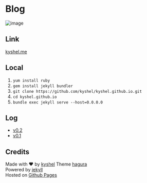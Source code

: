 # Blog

![image](https://cloud.githubusercontent.com/assets/11898075/22634421/89fa46b0-ec64-11e6-9c72-28a0467484d0.png)

## Link

[kyshel.me](http://kyshel.me)

## Local
1. `yum install ruby`
2. `gem install jekyll bundler`
3. `git clone https://github.com/kyshel/kyshel.github.io.git`
4. `cd kyshel.github.io`
5. `bundle exec jekyll serve --host=0.0.0.0`

## Log
- [v0.2](https://github.com/kyshel/kyshel.github.io/releases/tag/v0.2)
- [v0.1](https://github.com/kyshel/kyshel.github.io/releases/tag/v0.1)


## Credits
Made with ❤ by [kyshel](http://github.com/kyshel) 
Theme [hagura](https://github.com/sharu725/hagura)  
Powered by [jekyll](https://github.com/jekyll/jekyll)  
Hosted on [Github Pages](https://pages.github.com)  
